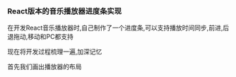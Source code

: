 ### React版本的音乐播放器进度条实现
在开发React音乐播放器时,自己制作了一个进度条,可以支持播放时间同步,前进,后退拖动,移动和PC都支持

现在将开发过程梳理一遍,加深记忆

首先我们画出播放器的布局